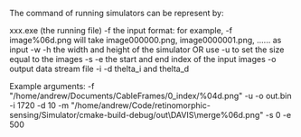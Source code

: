 The command of running simulators can be represent by:

xxx.exe (the running file)
-f the input format: for example, -f image%06d.png will take image000000.png, image0000001.png, ...... as input
-w -h the width and height of the simulator OR use -u to set the size equal to the images
-s -e the start and end index of the input images
-o output data stream file
-i -d thelta_i and thelta_d


Example arguments:
-f
"/home/andrew/Documents/CableFrames/0_index/%04d.png"
-u
-o
out.bin
-i
1720
-d
10
-m
"/home/andrew/Code/retinomorphic-sensing/Simulator/cmake-build-debug/out\DAVIS\merge%06d.png"
-s
0
-e
500